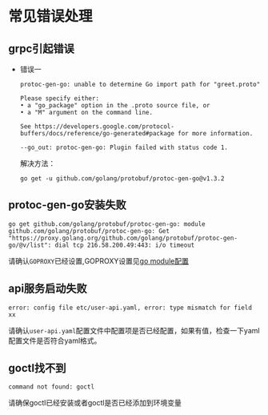 # 常见错误处理

## grpc引起错误
* 错误一
  ```text
  protoc-gen-go: unable to determine Go import path for "greet.proto"
  
  Please specify either:
  • a "go_package" option in the .proto source file, or
  • a "M" argument on the command line.
  
  See https://developers.google.com/protocol-buffers/docs/reference/go-generated#package for more information.
  
  --go_out: protoc-gen-go: Plugin failed with status code 1.
  
  ```
   解决方法：
   ```text
   go get -u github.com/golang/protobuf/protoc-gen-go@v1.3.2
   ```
  
## protoc-gen-go安装失败
```text
go get github.com/golang/protobuf/protoc-gen-go: module github.com/golang/protobuf/protoc-gen-go: Get "https://proxy.golang.org/github.com/golang/protobuf/protoc-gen-go/@v/list": dial tcp 216.58.200.49:443: i/o timeout
```

请确认`GOPROXY`已经设置,GOPROXY设置见[go module配置](gomod-config.md)

## api服务启动失败
```text
error: config file etc/user-api.yaml, error: type mismatch for field xx
```

请确认`user-api.yaml`配置文件中配置项是否已经配置，如果有值，检查一下yaml配置文件是否符合yaml格式。

## goctl找不到
```
command not found: goctl
```
请确保goctl已经安装或者goctl是否已经添加到环境变量